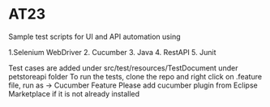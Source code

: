 # AT23
Sample test scripts for UI and API automation using

1.Selenium WebDriver
2. Cucumber
3. Java
4. RestAPI
5. Junit

Test cases are added under src/test/resources/TestDocument under petstoreapi folder
To run the tests, clone the repo and right click on .feature file, run as -> Cucumber Feature
Please add cucumber plugin from Eclipse Marketplace if it is not already installed
